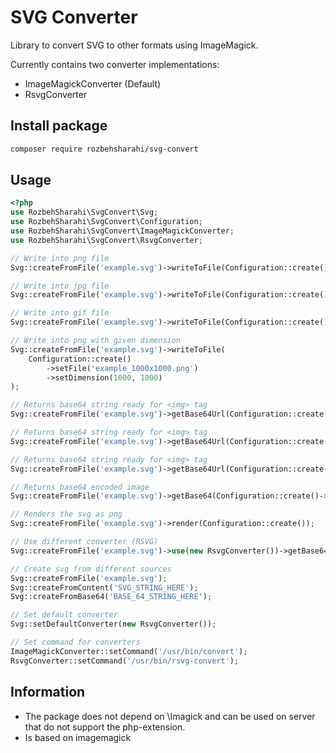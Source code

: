 # SVG Converter
Library to convert SVG to other formats using ImageMagick.

Currently contains two converter implementations:

- ImageMagickConverter (Default)
- RsvgConverter

## Install package

```bash
composer require rozbehsharahi/svg-convert
```

## Usage

```php
<?php
use RozbehSharahi\SvgConvert\Svg;
use RozbehSharahi\SvgConvert\Configuration;
use RozbehSharahi\SvgConvert\ImageMagickConverter;
use RozbehSharahi\SvgConvert\RsvgConverter;

// Write into png file
Svg::createFromFile('example.svg')->writeToFile(Configuration::create()->setFile('example.png'));

// Write into jpg file
Svg::createFromFile('example.svg')->writeToFile(Configuration::create()->setFile('example.jpg'));

// Write into gif file
Svg::createFromFile('example.svg')->writeToFile(Configuration::create()->setFile('example.gif'));

// Write into png with given dimension
Svg::createFromFile('example.svg')->writeToFile(
    Configuration::create()
        ->setFile('example_1000x1000.png')
        ->setDimension(1000, 1000)
);

// Returns base64 string ready for <img> tag
Svg::createFromFile('example.svg')->getBase64Url(Configuration::create());

// Returns base64 string ready for <img> tag
Svg::createFromFile('example.svg')->getBase64Url(Configuration::create()->setFormat('jpg'));

// Returns base64 string ready for <img> tag
Svg::createFromFile('example.svg')->getBase64Url(Configuration::create()->setFormat('gif'));

// Returns base64 encoded image
Svg::createFromFile('example.svg')->getBase64(Configuration::create()->setFormat('gif'));

// Renders the svg as png
Svg::createFromFile('example.svg')->render(Configuration::create());

// Use different converter (RSVG)
Svg::createFromFile('example.svg')->use(new RsvgConverter())->getBase64Url(Configuration::create());

// Create svg from different sources
Svg::createFromFile('example.svg');
Svg::createFromContent('SVG_STRING_HERE');
Svg::createFromBase64('BASE_64_STRING_HERE');

// Set default converter
Svg::setDefaultConverter(new RsvgConverter());

// Set command for converters
ImageMagickConverter::setCommand('/usr/bin/convert');
RsvgConverter::setCommand('/usr/bin/rsvg-convert');
```

## Information

- The package does not depend on \Imagick and can be used on server that do not support the php-extension.
- Is based on imagemagick
